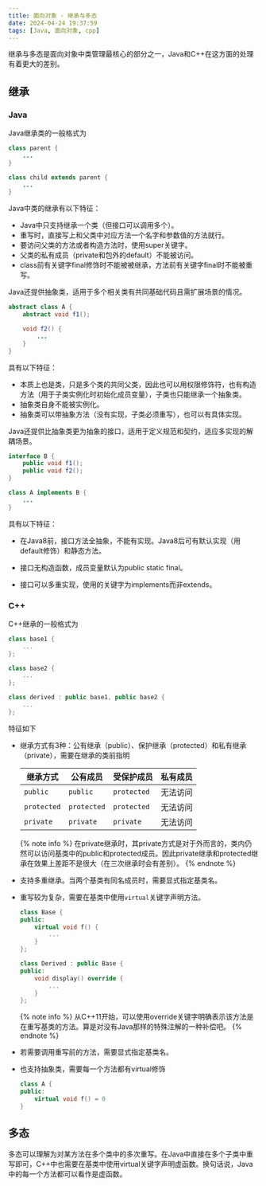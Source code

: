 ```yaml
---
title: 面向对象 - 继承与多态
date: 2024-04-24 19:37:59
tags: [Java, 面向对象, cpp]
---
```


继承与多态是面向对象中类管理最核心的部分之一，Java和C++在这方面的处理有着更大的差别。

## 继承

### Java

Java继承类的一般格式为

```java
class parent {
    ...
}

class child extends parent {
    ...
}
```

Java中类的继承有以下特征：

* Java中只支持继承一个类（但接口可以调用多个）。
* 重写时，直接写上和父类中对应方法一个名字和参数值的方法就行。
* 要访问父类的方法或者构造方法时，使用super关键字。
* 父类的私有成员（private和包外的default）不能被访问。
* class前有关键字final修饰时不能被被继承，方法前有关键字final时不能被重写。

Java还提供抽象类，适用于多个相关类有共同基础代码且需扩展场景的情况。

```java
abstract class A {
    abstract void f1();

    void f2() {
        ...
    }
} 
```

具有以下特征：

* 本质上也是类，只是多个类的共同父类，因此也可以用权限修饰符，也有构造方法（用于子类实例化时初始化成员变量），子类也只能继承一个抽象类。
* 抽象类自身不能被实例化。
* 抽象类可以带抽象方法（没有实现，子类必须重写），也可以有具体实现。

Java还提供比抽象类更为抽象的接口，适用于定义规范和契约，适应多实现的解耦场景。

```java
interface B {
    public void f1();
    public void f2();
}

class A implements B {
    ...
}
```

具有以下特征：

* 在Java8前，接口方法全抽象，不能有实现。Java8后可有默认实现（用default修饰）和静态方法。

* 接口无构造函数，成员变量默认为public static final。

* 接口可以多重实现，使用的关键字为implements而非extends。

### C++

C++继承的一般格式为

```cpp
class base1 {
    ...
};

class base2 {
    ...
};

class derived : public base1, public base2 {
    ...
};
```

特征如下

* 继承方式有3种：公有继承（public）、保护继承（protected）和私有继承（private），需要在继承的类前指明

    |继承方式|公有成员|受保护成员|私有成员|
    |-|-|-|-|
    |`public`|`public`|`protected`|无法访问|
    |`protected`|`protected`|`protected`|无法访问|
    |`private`|`private`|`private`|无法访问|

    {% note info %}
    在private继承时，其private方式是对于外而言的，类内仍然可以访问基类中的public和protected成员。因此private继承和protected继承在效果上差距不是很大（在三次继承时会有差别）。
    {% endnote %}

* 支持多重继承。当两个基类有同名成员时，需要显式指定基类名。

* 重写较为复杂，需要在基类中使用`virtual`关键字声明方法。

    ```cpp
    class Base {
    public:
        virtual void f() {
            ...
        }
    };

    class Derived : public Base {
    public:
        void display() override {
            ...
        }
    };
    ```

    {% note info %}
    从C++11开始，可以使用override关键字明确表示该方法是在重写基类的方法。算是对没有Java那样的特殊注解的一种补偿吧。
    {% endnote %}

* 若需要调用重写前的方法，需要显式指定基类名。

* 也支持抽象类，需要每一个方法都有virtual修饰

    ```cpp
    class A {
    public:
        virtual void f() = 0
    }
    ```

## 多态

多态可以理解为对某方法在多个类中的多次重写。在Java中直接在多个子类中重写即可，C++中也需要在基类中使用virtual关键字声明虚函数。换句话说，Java中的每一个方法都可以看作是虚函数。